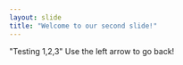 ```yaml
---
layout: slide
title: "Welcome to our second slide!"
---
```

"Testing 1,2,3"
Use the left arrow to go back!
